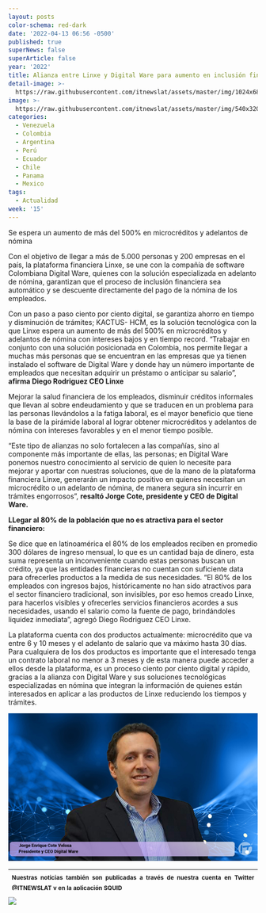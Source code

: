 ```yaml
---
layout: posts
color-schema: red-dark
date: '2022-04-13 06:56 -0500'
published: true
superNews: false
superArticle: false
year: '2022'
title: Alianza entre Linxe y Digital Ware para aumento en inclusión financiera
detail-image: >-
  https://raw.githubusercontent.com/itnewslat/assets/master/img/1024x680/Jorge-Cote-g.jpg
image: >-
  https://raw.githubusercontent.com/itnewslat/assets/master/img/540x320/Jorge-Cote-p.jpg
categories:
  - Venezuela
  - Colombia
  - Argentina
  - Perú
  - Ecuador
  - Chile
  - Panama
  - Mexico
tags:
  - Actualidad
week: '15'
---
```

Se espera un aumento de más del 500% en microcréditos y adelantos de nómina

Con el objetivo de llegar a más de 5.000 personas y 200 empresas en el país, la plataforma financiera Linxe, se une con la compañía de software Colombiana Digital Ware, quienes con la solución especializada en adelanto de nómina, garantizan que el proceso de inclusión financiera sea automático y se descuente directamente del pago de la nómina de los empleados.

Con un paso a paso ciento por ciento digital, se garantiza ahorro en tiempo y disminución de trámites; KACTUS- HCM, es la solución tecnológica con la que Linxe espera un aumento de más del 500% en microcréditos y adelantos de nómina con intereses bajos y en tiempo record. “Trabajar en conjunto con una solución posicionada en Colombia, nos permite llegar a muchas más personas que se encuentran en las empresas que ya tienen instalado el software de Digital Ware y donde hay un número importante de empleados que necesitan adquirir un préstamo o anticipar su salario”, **afirma Diego Rodriguez CEO Linxe**

Mejorar la salud financiera de los empleados, disminuir créditos informales que llevan al sobre endeudamiento y que se traducen en un problema para las personas llevándolos a la fatiga laboral, es el mayor beneficio que tiene la base de la pirámide laboral al lograr obtener microcréditos y adelantos de nómina con intereses favorables y en el menor tiempo posible.

“Este tipo de alianzas no solo fortalecen a las compañías, sino al componente más importante de ellas, las personas; en Digital Ware ponemos nuestro conocimiento al servicio de quien lo necesite para mejorar y aportar con nuestras soluciones, que de la mano de la plataforma financiera Linxe, generarán un impacto positivo en quienes necesitan un microcrédito o un adelanto de nómina, de manera segura sin incurrir en trámites engorrosos”, **resaltó Jorge Cote, presidente y CEO de Digital Ware.**

**LLegar al 80%  de la población que no es atractiva para el sector financiero:**

Se dice que en latinoamérica el 80% de los empleados reciben en promedio 300 dólares de ingreso mensual, lo que es un cantidad baja de dinero, esta suma representa un inconveniente cuando estas personas buscan un crédito, ya que las entidades financieras no cuentan con suficiente data para ofrecerles productos a la medida de sus necesidades. “El 80% de los empleados con ingresos bajos, históricamente no han sido atractivos para el sector financiero tradicional, son invisibles, por eso hemos creado Linxe, para hacerlos visibles y ofrecerles servicios financieros acordes a sus necesidades, usando el salario como la fuente de pago, brindándoles liquidez inmediata”, agregó Diego Rodriguez CEO Linxe.

La plataforma cuenta con dos productos actualmente: microcrédito que va entre 6 y 10 meses y el adelanto de salario que va máximo hasta 30 días. Para cualquiera de los dos productos es importante que el interesado tenga un contrato laboral no menor a 3 meses y de esta manera puede acceder a ellos desde la plataforma, es un proceso ciento por ciento digital y rápido, gracias a la alianza con Digital Ware y sus soluciones tecnológicas especializadas en nómina que integran la información de quienes están interesados en aplicar a las productos de Linxe reduciendo los tiempos y trámites.

![](https://raw.githubusercontent.com/itnewslat/assets/master/img/540x320/Jorge-Cote-p.jpg)

<table style="height: 42px;" width="569">
<tbody>
<tr>
<td style="text-align: justify;"><sub><strong>Nuestras noticias también son publicadas a través de nuestra cuenta en Twitter <a href="https://twitter.com/itnewslat?lang=es">@ITNEWSLAT</a> y en la aplicación <a href="https://squidapp.co/en/">SQUID</a></strong></sub></td>
</tr>
</tbody>
</table>

<img src="https://tracker.metricool.com/c3po.jpg?hash=56f88a41e39ab42c063cc51676587a04"/>